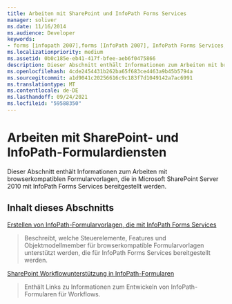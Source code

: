 ```yaml
---
title: Arbeiten mit SharePoint und InfoPath Forms Services
manager: soliver
ms.date: 11/16/2014
ms.audience: Developer
keywords:
- forms [infopath 2007],forms [InfoPath 2007], InfoPath Forms Services,InfoPath 2007, InfoPath Forms Services,InfoPath Forms Services
ms.localizationpriority: medium
ms.assetid: 0b0c185e-eb41-417f-bfee-aeb6f0475866
description: Dieser Abschnitt enthält Informationen zum Arbeiten mit browserkompatiblen Formularvorlagen, die in Microsoft SharePoint Server 2010 mit InfoPath Forms Services bereitgestellt werden.
ms.openlocfilehash: 4cde2454431b262ba65f683ce4463a9b45b5794a
ms.sourcegitcommit: a1d9041c20256616c9c183f7d1049142a7ac6991
ms.translationtype: MT
ms.contentlocale: de-DE
ms.lasthandoff: 09/24/2021
ms.locfileid: "59588350"
---
```

# <a name="working-with-sharepoint-and-infopath-forms-services"></a>Arbeiten mit SharePoint- und InfoPath-Formulardiensten

Dieser Abschnitt enthält Informationen zum Arbeiten mit browserkompatiblen Formularvorlagen, die in Microsoft SharePoint Server 2010 mit InfoPath Forms Services bereitgestellt werden.
  
## <a name="in-this-section"></a>Inhalt dieses Abschnitts

[Erstellen von InfoPath-Formularvorlagen, die mit InfoPath Forms Services](creating-infopath-form-templates-that-work-with-infopath-forms-services.md)
  
> Beschreibt, welche Steuerelemente, Features und Objektmodellmember für browserkompatible Formularvorlagen unterstützt werden, die für InfoPath Forms Services bereitgestellt werden.
    
[SharePoint Workflowunterstützung in InfoPath-Formularen](sharepoint-workflow-support-in-infopath-forms.md)
  
> Enthält Links zu Informationen zum Entwickeln von InfoPath-Formularen für Workflows.
    

